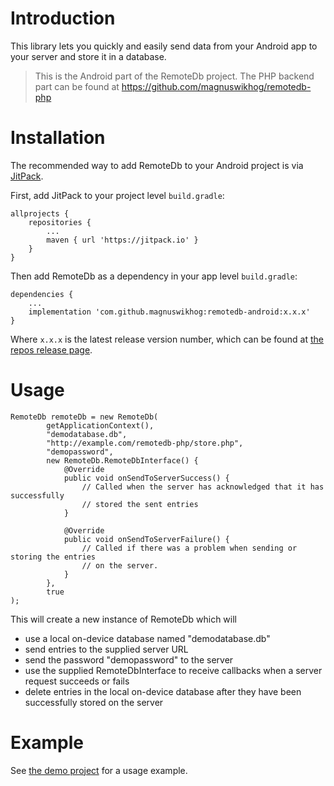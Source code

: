 # Introduction 

This library lets you quickly and easily send data from your Android app to your server and store it in a database.

> This is the Android part of the RemoteDb project. The PHP backend part can be found at https://github.com/magnuswikhog/remotedb-php




# Installation

The recommended way to add RemoteDb to your Android project is via [JitPack](http://jitpack.io).

First, add JitPack to your project level `build.gradle`:

    allprojects {
        repositories {
            ...
            maven { url 'https://jitpack.io' }
        }
    }

Then add RemoteDb as a dependency in your app level `build.gradle`:

    dependencies {
        ...
        implementation 'com.github.magnuswikhog:remotedb-android:x.x.x'
    }

Where `x.x.x` is the latest release version number, which can be found at [the repos release page](https://github.com/magnuswikhog/remotedb-android/releases).



# Usage

    RemoteDb remoteDb = new RemoteDb(
            getApplicationContext(),
            "demodatabase.db",
            "http://example.com/remotedb-php/store.php",
            "demopassword",
            new RemoteDb.RemoteDbInterface() {
                @Override
                public void onSendToServerSuccess() {
                    // Called when the server has acknowledged that it has successfully
                    // stored the sent entries
                }

                @Override
                public void onSendToServerFailure() {
                    // Called if there was a problem when sending or storing the entries
                    // on the server.
                }
            },
            true
    );

This will create a new instance of RemoteDb which will

* use a local on-device database named "demodatabase.db"
* send entries to the supplied server URL
* send the password "demopassword" to the server
* use the supplied RemoteDbInterface to receive callbacks when a server request succeeds or fails
* delete entries in the local on-device database after they have been successfully stored on the server


# Example

See [the demo project](https://github.com/magnuswikhog/remotedb-android/blob/master/demo/src/main/java/com/magnuswikhog/remotedbproject/MainActivity.java) for a usage example.
